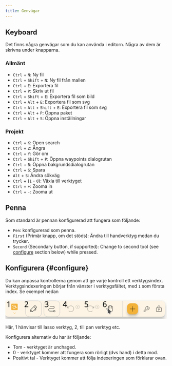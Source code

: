```yaml
---
title: Genvägar
---
```


## Keyboard

Det finns några genvägar som du kan använda i editorn.
Några av dem är skrivna under knapparna.

### Allmänt

- `Ctrl` + `N`: Ny fil
- `Ctrl` + `Shift` + `N`: Ny fil från mallen
- `Ctrl` + `E`: Exportera fil
- `Ctrl` + `P`: Skriv ut fil
- `Ctrl` + `Shift` + `E`: Exportera fil som bild
- `Ctrl` + `Alt` + `E`: Exportera fil som svg
- `Ctrl` + `Alt` + `Shift` + `E`: Exportera fil som svg
- `Ctrl` + `Alt` + `P`: Öppna paket
- `Ctrl` + `Alt` + `S`: Öppna inställningar

### Projekt

- `Ctrl` + `K`: Open search
- `Ctrl` + `Z`: Ångra
- `Ctrl` + `Y`: Gör om
- `Ctrl` + `Shift` + `P`: Öppna waypoints dialogrutan
- `Ctrl` + `B`: Öppna bakgrundsdialogrutan
- `Ctrl` + `S`: Spara
- `Alt` + `S`: Ändra sökväg
- `Ctrl` + (`1` - `0`): Växla till verktyget
- `Ctrl` + `+`: Zooma in
- `Ctrl` + `-`: Zooma ut

## Penna

Som standard är pennan konfigurerad att fungera som följande:

- `Pen`: konfigurerad som penna.
- `First` (Primär knapp, om det stöds): Ändra till handverktyg medan du trycker.
- `Second` (Secondary button, if supported): Change to second tool (see [configure](#configure) section below) while pressed.

## Konfigurera {#configure}

Du kan anpassa kontrollerna genom att ge varje kontroll ett verktygsindex. Verktygsindexeringen börjar från vänster i verktygsfältet, med `1` som första index. Se exempel nedan

![toolbar numrerad](toolbar_numbered.png)

Här, 1 hänvisar till lasso verktyg, 2, till pan verktyg etc.

Konfigurera alternativ du har är följande:

- Tom - verktyget är unchaged.
- 0 - verktyget kommer att fungera som rörligt (dvs hand) i detta mod.
- Positivt tal - Verktyget kommer att följa indexeringen som förklarar ovan.

